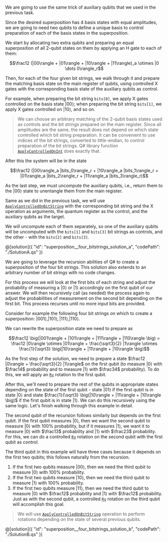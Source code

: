 We are going to use the same trick of auxiliary qubits that we used in the previous task.

Since the desired superposition has 4 basis states with equal amplitudes, we are going to need two qubits to define a unique basis to control preparation of each of the basis states in the superposition.

We start by allocating two extra qubits and preparing an equal superposition of all 2-qubit states on them by applying an H gate to each of them:

$$\frac12 (|00\rangle + |01\rangle + |10\rangle + |11\rangle)_a \otimes |0 \dots 0\rangle_r$$

Then, for each of the four given bit strings, we walk through it and prepare the matching basis state on the main register of qubits, using controlled X gates with the corresponding basis state of the auxiliary qubits as control.

For example, when preparing the bit string `bits[0]`, we apply X gates controlled on the basis state $|00\rangle$; when preparing the bit string `bits[1]`, we apply X gates controlled on $|10\rangle$, and so on.

> We can choose an arbitrary matching of the 2-qubit basis states used as controls and the bit strings prepared on the main register.
> Since all amplitudes are the same, the result does not depend on which state controlled which bit string preparation.
> It can be convenient to use indices of the bit strings, converted to little-endian, to control preparation of the bit strings.
> Q# library function [`ApplyControlledOnInt`](https://learn.microsoft.com/en-us/qsharp/api/qsharp-lang/microsoft.quantum.canon/applycontrolledonint) does exactly that.

After this the system will be in the state

$$\frac12 (|00\rangle_a |bits_0\rangle_r + |10\rangle_a |bits_1\rangle_r + |01\rangle_a |bits_2\rangle_r + |11\rangle_a |bits_3\rangle_r)$$

As the last step, we must uncompute the auxiliary qubits, i.e., return them to the $|00\rangle$ state to unentangle them from the main register.

Same as we did in the previous task, we will use [`ApplyControlledOnBitString`](https://learn.microsoft.com/en-us/qsharp/api/qsharp-lang/microsoft.quantum.canon/applycontrolledonbitstring) with the corresponding bit string and the X operation as arguments, the quantum register as the control, and the auxiliary qubits as the target.

We will uncompute each of them separately, so one of the auxiliary qubits will be uncomputed with the `bits[1]` and `bits[3]` bit strings as controls, and the other - with the `bits[2]` and `bits[3]`.

@[solution]({
    "id": "superposition__four_bitstrings_solution_a",
    "codePath": "./SolutionA.qs"
})

We are going to leverage the recursion abilities of Q# to create a superposition of the four bit strings.  This solution also extends to an arbitrary number of bit strings with no code changes.

For this process we will look at the first bits of each string and adjust the probability of measuring a $|0\rangle$ or $|1\rangle$ accordingly on the first qubit of our answer.  We will then recursively call (as needed) the process again to adjust the probabilities of measurement on the second bit depending on the first bit.  This process recurses until no more input bits are provided.

Consider for example the following four bit strings on which to create a superposition: $|001\rangle, |101\rangle, |111\rangle, |110\rangle$.

We can rewrite the superposition state we need to prepare as

$$\frac12 \big(|001\rangle + |101\rangle + |111\rangle + |110\rangle \big) = \frac12 |0\rangle \otimes |01\rangle + \frac{\sqrt3}{2} |1\rangle \otimes \frac{1}{\sqrt3} \big(|10\rangle + |11\rangle + |10\rangle \big)$$

As the first step of the solution, we need to prepare a state $\frac12 |0\rangle + \frac{\sqrt3}{2} |1\rangle$ on the first qubit (to measure $|0\rangle$ with $\frac14$ probability and to measure $|1\rangle$ with $\frac34$ probability).  To do this, we will apply an [`Ry`](https://learn.microsoft.com/en-us/qsharp/api/qsharp-lang/microsoft.quantum.intrinsic/ry) rotation to the first qubit.

After this, we'll need to prepare the rest of the qubits in appropriate states depending on the state of the first qubit - state $|01\rangle$ if the first qubit is in state $|0\rangle$ and state $\frac{1}{\sqrt3} \big(|10\rangle + |11\rangle + |10\rangle \big)$ if the first qubit is in state $|1\rangle$. We can do this recursively using the same logic. Let's finish walking through this example in detail.

The second qubit of the recursion follows similarly but depends on the first qubit.  If the first qubit measures $|0\rangle$, then we want the second qubit to measure $|0\rangle$ with 100% probability, but if it measures $|1\rangle$, we want it to measure $|0\rangle$ with $\frac13$ probability and $|1\rangle$ with $\frac23$ probability.  For this, we can do a controlled [`Ry`](https://learn.microsoft.com/en-us/qsharp/api/qsharp-lang/microsoft.quantum.intrinsic/ry) rotation on the second qubit with the first qubit as control.

The third qubit in this example will have three cases because it depends on the first two qubits; this follows naturally from the recursion.

1. If the first two qubits measure $|00\rangle$, then we need the third qubit to measure $|0\rangle$ with 100% probability.
2. If the first two qubits measure $|10\rangle$, then we need the third qubit to measure $|1\rangle$ with 100% probability.
3. If the first two qubits measure $|11\rangle$, then we need the third qubit to measure $|0\rangle$ with $\frac12$ probability and $|1\rangle$ with $\frac12$ probability.  Just as with the second qubit, a controlled [`Ry`](https://learn.microsoft.com/en-us/qsharp/api/qsharp-lang/microsoft.quantum.intrinsic/ry) rotation on the third qubit will accomplish this goal.

> We will use [`ApplyControlledOnBitString`](https://learn.microsoft.com/en-us/qsharp/api/qsharp-lang/microsoft.quantum.canon/applycontrolledonbitstring) operation to perform rotations depending on the state of several previous qubits.

@[solution]({
    "id": "superposition__four_bitstrings_solution_b",
    "codePath": "./SolutionB.qs"
})
